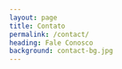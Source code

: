 ```yaml
---
layout: page
title: Contato
permalink: /contact/
heading: Fale Conosco
background: contact-bg.jpg
---
```

